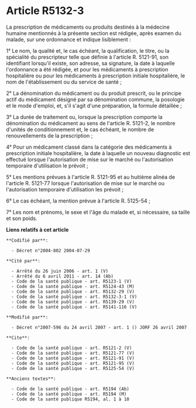 # Article R5132-3

La prescription de médicaments ou produits destinés à la médecine humaine mentionnés à la présente section est rédigée, après
examen du malade, sur une ordonnance et indique lisiblement :

1° Le nom, la qualité et, le cas échéant, la qualification, le titre, ou la spécialité du prescripteur telle que définie à
l'article R. 5121-91, son identifiant lorsqu'il existe, son adresse, sa signature, la date à laquelle l'ordonnance a été
rédigée, et pour les médicaments à prescription hospitalière ou pour les médicaments à prescription initiale hospitalière, le
nom de l'établissement ou du service de santé ;

2° La dénomination du médicament ou du produit prescrit, ou le principe actif du médicament désigné par sa dénomination
commune, la posologie et le mode d'emploi, et, s'il s'agit d'une préparation, la formule détaillée ;

3° La durée de traitement ou, lorsque la prescription comporte la dénomination du médicament au sens de l'article R. 5121-2,
le nombre d'unités de conditionnement et, le cas échéant, le nombre de renouvellements de la prescription ;

4° Pour un médicament classé dans la catégorie des médicaments à prescription initiale hospitalière, la date à laquelle un
nouveau diagnostic est effectué lorsque l'autorisation de mise sur le marché ou l'autorisation temporaire d'utilisation le
prévoit ;

5° Les mentions prévues à l'article R. 5121-95 et au huitième alinéa de l'article R. 5121-77 lorsque l'autorisation de mise
sur le marché ou l'autorisation temporaire d'utilisation les prévoit ;

6° Le cas échéant, la mention prévue à l'article R. 5125-54 ;

7° Les nom et prénoms, le sexe et l'âge du malade et, si nécessaire, sa taille et son poids.

**Liens relatifs à cet article**

	**Codifié par**:

	  - Décret n°2004-802 2004-07-29

	**Cité par**:

	  - Arrêté du 26 juin 2006 - art. 1 (V)
	  - Arrêté du 6 avril 2011 - art. 14 (Ab)
	  - Code de la santé publique - art. R5123-1 (V)
	  - Code de la santé publique - art. R5124-43 (M)
	  - Code de la santé publique - art. R5132-29 (V)
	  - Code de la santé publique - art. R5132-3-1 (V)
	  - Code de la santé publique - art. R5139-29 (V)
	  - Code de la santé publique - art. R5141-116 (V)

	**Modifié par**:

	  - Décret n°2007-596 du 24 avril 2007 - art. 1 () JORF 26 avril 2007

	**Cite**:

	  - Code de la santé publique - art. R5121-2 (V)
	  - Code de la santé publique - art. R5121-77 (V)
	  - Code de la santé publique - art. R5121-91 (V)
	  - Code de la santé publique - art. R5121-95 (V)
	  - Code de la santé publique - art. R5125-54 (V)

	**Anciens textes**:

	  - Code de la santé publique - art. R5194 (Ab)
	  - Code de la santé publique - art. R5194 (M)
	  - Code de la santé publique R5194, al. 1 à 10
